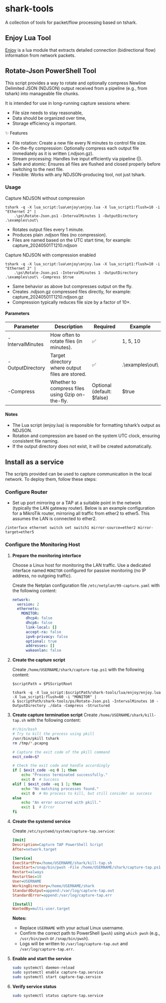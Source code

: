 # shark-tools

A collection of tools for packet/flow processing based on tshark.

## Enjoy Lua Tool

[Enjoy](lua/enjoy/README.md) is a lua module that extracts detailed connection (bidirectional flow) information from network packets.


## Rotate-Json PowerShell Tool

This script provides a way to rotate and optionally compress Newline Delimited JSON (NDJSON) output received from a pipeline (e.g., from tshark) into manageable file chunks.

It is intended for use in long-running capture sessions where:
* File size needs to stay reasonable,
* Data should be organized over time,
* Storage efficiency is important.

✨ Features
* File rotation: Create a new file every N minutes to control file size.
* On-the-fly compression: Optionally compress each output file immediately as it is written (.ndjson.gz).
* Stream processing: Handles live input efficiently via pipeline (|).
* Safe and atomic: Ensures all files are flushed and closed properly before switching to the next file.
* Flexible: Works with any NDJSON-producing tool, not just tshark.

### Usage

Capture NDJSON without compression

```shell
tshark -q -X lua_script:lua\enjoy\enjoy.lua -X lua_script1:flush=10 -i "Ethernet 2" |
    .\ps\Rotate-Json.ps1 -IntervalMinutes 1 -OutputDirectory .\examples\out\
```

* Rotates output files every 1 minute.
* Produces plain .ndjson files (no compression).
* Files are named based on the UTC start time, for example:
capture_20240501T1210.ndjson

Capture NDJSON with compression enabled

```shell
tshark -q -X lua_script:lua\enjoy\enjoy.lua -X lua_script1:flush=10 -i "Ethernet 2" |
    .\ps\Rotate-Json.ps1 -IntervalMinutes 1 -OutputDirectory .\examples\out\ -Compress $true
```

* Same behavior as above but compresses output on the fly.
* Creates .ndjson.gz compressed files directly, for example:
capture_20240501T1210.ndjson.gz
* Compression typically reduces file size by a factor of 10×.

#### Parameters


| Parameter | Description | 	Required |	Example |
| ---- | ---- | ---- | ---- |
| -IntervalMinutes |	How often to rotate files (in minutes). | 	✅ |	1, 5, 10 | 
| -OutputDirectory |	Target directory where output files are stored. |	✅ |	.\\examples\\out\\ |
| -Compress |	Whether to compress files using Gzip on-the-fly. |	Optional (default: $false) |	$true |

#### Notes
* The Lua script (enjoy.lua) is responsible for formatting tshark’s output as NDJSON.
* Rotation and compression are based on the system UTC clock, ensuring consistent file naming.
* If the output directory does not exist, it will be created automatically.


## Install as a service

The scripts provided can be used to capture communication in the local network. To deploy them, follow these steps:

### Configure Router
* Set up port mirroring or a TAP at a suitable point in the network (typically the LAN gateway router). Below is an example configuration for a MikroTik router, mirroring all traffic from ether2 to ether5. This assumes the LAN is connected to ether2.

```
/interface ethernet switch set switch1 mirror-source=ether2 mirror-target=ether5
```

### Configure the Monitoring Host

1. **Prepare the monitoring interface**

   Choose a Linux host for monitoring the LAN traffic. Use a dedicated interface named `MONITOR` configured for passive monitoring (no IP address, no outgoing traffic).

   Create the Netplan configuration file `/etc/netplan/99-capture.yaml` with the following content:

   ```yaml
   network:
     version: 2
     ethernets:
       MONITOR:
         dhcp4: false
         dhcp6: false
         link-local: []
         accept-ra: false
         ipv6-privacy: false
         optional: true
         addresses: []
         wakeonlan: false
   ```

2. **Create the capture script**

   Create `/home/USERNAME/shark/capture-tap.ps1` with the following content:

   ```pwsh
   $scriptPath = $PSScriptRoot
   
   tshark -q -X lua_script:$scriptPath/shark-tools/lua/enjoy/enjoy.lua -X lua_script1:flush=60 -i "MONITOR" |
   & $scriptPath/shark-tools/ps/Rotate-Json.ps1 -IntervalMinutes 10 -OutputDirectory ./data -Compress -Structured
   ```

3. **Create capture termination script**
   Create `/home/USERNAME/shark/kill-tap.sh` with the following content:

    ```bash
    #!/bin/bash
    # Try to kill the process using pkill
    /usr/bin/pkill tshark
    rm /tmp/*.pcapng
    
    # Capture the exit code of the pkill command
    exit_code=$?
    
    # Check the exit code and handle accordingly
    if [ $exit_code -eq 0 ]; then
        echo "Process terminated successfully."
        exit 0  # Success
    elif [ $exit_code -eq 1 ]; then
        echo "No matching processes found."
        exit 0  # No process to kill, but still consider as success
    else
        echo "An error occurred with pkill."
        exit 1  # Error
    fi
    ```

5. **Create the systemd service**

   Create `/etc/systemd/system/capture-tap.service`:

   ```ini
   [Unit]
   Description=Capture TAP PowerShell Script
   After=network.target

   [Service]
   ExecStartPre=/home/USERNAME/shark/kill-tap.sh
   ExecStart=/snap/bin/pwsh -File /home/USERNAME/shark/capture-tap.ps1
   Restart=always
   RestartSec=10
   User=USERNAME
   WorkingDirectory=/home/USERNAME/shark
   StandardOutput=append:/var/log/capture-tap.out
   StandardError=append:/var/log/capture-tap.err

   [Install]
   WantedBy=multi-user.target
   ```

   **Notes:**

   * Replace `USERNAME` with your actual Linux username.
   * Confirm the correct path to PowerShell (`pwsh`) using `which pwsh` (e.g., `/usr/bin/pwsh` or `/snap/bin/pwsh`).
   * Logs will be written to `/var/log/capture-tap.out` and `/var/log/capture-tap.err`.

4. **Enable and start the service**

   ```bash
   sudo systemctl daemon-reload
   sudo systemctl enable capture-tap.service
   sudo systemctl start capture-tap.service
   ```

5. **Verify service status**

   ```bash
   sudo systemctl status capture-tap.service
   ```
